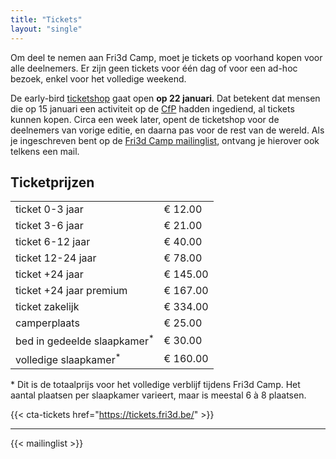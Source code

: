 ```yaml
---
title: "Tickets"
layout: "single"
---
```

<div class="block--centered">
<p>
Om deel te nemen aan Fri3d Camp, moet je tickets op voorhand kopen voor alle deelnemers. Er zijn geen tickets voor één dag of voor een ad-hoc bezoek, enkel voor het volledige weekend.
</p>
</div>
<div class="block--callout">
	<div class="decoblock decoblock--dots decoblock--l"></div>
	<p>De early-bird <a href="https://tickets.fri3d.be">ticketshop</a> gaat open <strong>op 22 januari</strong>. Dat betekent dat mensen die op 15 januari een activiteit op de <a href="/cfp">CfP</a> hadden ingediend, al tickets kunnen kopen. Circa een week later, opent de ticketshop voor de deelnemers van vorige editie, en daarna pas voor de rest van de wereld. Als je ingeschreven bent op de <a href="#mailinglist">Fri3d Camp mailinglist</a>, ontvang je hierover ook telkens een mail.</p>
	<div class="decoblock decoblock--xu decoblock--br"></div>
</div>
<div class="block--centered centered" >
	<h2>Ticketprijzen</h2>
	<table class="centerme">
		<tr><td>ticket 0-3 jaar</td><td>€ 12.00</td></tr>
		<tr><td>ticket 3-6 jaar</td><td>€ 21.00</td></tr>
		<tr><td>ticket 6-12 jaar</td><td>€ 40.00</td></tr>
		<tr><td>ticket 12-24 jaar</td><td>€ 78.00</td></tr>
		<tr><td>ticket +24 jaar</td><td>€ 145.00</td></tr>
		<tr><td>ticket +24 jaar premium</td><td>€ 167.00</td></tr>
		<tr><td>ticket zakelijk</td><td>€ 334.00</td></tr>
		<tr><td>camperplaats</td><td>€ 25.00</td></tr>
		<tr><td>bed in gedeelde slaapkamer<sup>*</sup></td><td>€ 30.00</td></tr>
		<tr><td>volledige slaapkamer<sup>*</sup></td><td>€ 160.00</td></tr>
	</table>
</div>
<div class="block--centered" >
	<p>
	* Dit is de totaalprijs voor het volledige verblijf tijdens Fri3d Camp. Het aantal plaatsen per slaapkamer varieert, maar is meestal 6 à 8 plaatsen.
	</p>
</div>

{{< cta-tickets href="https://tickets.fri3d.be/" >}}

<!--<ul>
	<li>Hoe weet je wanneer ticketverkoop start</li>
	<li>Prijsstructuur tickets(?)</li>
</ul>-->
<a name="mailinglist"></a>
<hr class="gridrule" />

<div class="block--centered">
{{< mailinglist >}}
</div>
